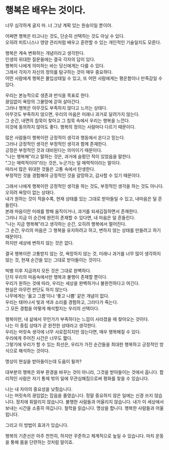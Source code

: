 # 행복은 배우는 것이다.

너무 심각하게 굴지 마. 너 그냥 계획 있는 원숭이일 뿐이야.

어쩌면 행복은 타고나는 것도, 단순히 선택하는 것도 아닐 수 있다. \
오히려 피트니스나 영양 관리처럼 배우고 훈련할 수 있는 개인적인 기술일지도 모른다.

행복은 계속 변화하는 개념이라고 생각한다. \
인생의 위대한 질문들에는 결국 각자의 답이 있다. \
행복이 나에게 의미하는 바는 당신에게는 다를 수 있다. \
그래서 각자가 자신의 정의를 탐구하는 것이 매우 중요하다. \
어떤 사람에게 행복은 몰입상태일 수 있고, 또 어떤 사람에게는 평온함이나 만족감일 수 있다.

우리는 본능적으로 생존과 번식을 목표로 한다. \
끊임없이 욕망의 그물망에 갇혀 살아간다. \
그러나 행복은 아무것도 부족하지 않다고 느끼는 상태다. \
아무것도 부족하지 않으면, 우리의 마음은 미래나 과거로 달려가지 않는다. \
그 순간, 내면의 침묵이 찾아고 그 침묵 속에서 우리는 행복을 느낀다. \
이것에 동의하지 않아도 좋다. 행복의 정의는 사람마다 다르기 때문이다.

많은 사람들이 행복이란 긍정적이 생각과 행동에서 온다고 믿는다. \
그러나 긍정적인 생각은 부정적인 생각과 함께 존재한다. \
긍정은 부정적인 것과 대비된다는 의미이기 때문이다. \
"나는 행복해"라고 말하는 것은, 과거에 슬펐던 적이 있었음을 말한다. \
"그는 매력적이야"라는 것은, 누군가는 덜 매력적이라는 말이다. \
따라서 많은 위대한 것들은 고통 속에서 탄생한다. \
부정적인 것을 경험해야 긍정적인 것을 갈망하고, 감사할 수 있기 때문이다.

그래서 나에게 행복이란 긍정적인 생각을 하는 것도, 부정적인 생각을 하는 것도 아니다. \
오히려 욕망이 없는 상태다. \
내가 원하는 것이 적을수록, 현재 상태를 있는 그대로 받아들일 수 있고, 내마음은 덜 흔들린다. \
본래 마음이란 미래를 향해 움직이거나, 과거를 되새김질하면서 존재한다. \
그러나 지금 이 순간에 완전히 존재할 수 있다면, 내 마음은 덜 흔들린다. \
"나는 지금 행복해"라고 생각하는 순간, 오히려 행복에서 멀어진다. \
그 순간, 우리의 마음은 그 행복을 유지하려고 하고, 변하지 않는 상태를 만들려고 하기 때문이다. \
하지만 세상에 변하지 않는 것은 없다.

결국 행복이란 고통받지 않는 것, 욕망하지 않는 것, 미래나 과거를 너무 많이 생각하지 않는 것, 현재 순간을 있는 그대로 받아들이는 것이다.

빅뱅 이후 지금까지 모든 것은 그대로 완벽하다. \
단지 우리의 마음속에서만 행복과 불행이 존재할 뿐이다. \
우리가 원하는 것에 따라, 우리는 세상을 완벽하거나 불완전하다고 여긴다. \
현실은 아무런 판단도 하지 않는다. \
나무에게는 ‘옳고 그름’이나 ‘좋고 나쁨’ 같은 개념이 없다. \
우리는 태어나서 빛과 색과 소리를 경험하고, 그러다가 죽는다. \
그 모든 경험을 어떻게 해석할지는 우리의 선택이다.

행복이란, 내 삶에서 무언가가 부족하다는 느낌이 사라졌을 때 찾아오는 것이다. \
나는 이 중립 상태가 곧 완전한 상태라고 생각한다. \
우리는 머릿속 생각에 너무 사로잡히지만 않는다면, 매우 행복해질 수 있다. \
우리에게 주어진 시간은 너무도 짧다. \
그렇기에 우리가 할 수 있는 최선은, 우리가 가진 순간들을 최대한 행복하고 긍정적인 방식으로 해석하는 것이다.

명상이 현실을 받아들이는데 도움이 될까?

대부분의 행복은 외부 환경을 바꾸는 것이 아니라, 그것을 받아들이는 것에서 옵니다. 합리적인 사람은 자기 통제 밖의 일에 무관심해짐으로써 평화를 찾을 수 있습니다.

나는 내 자아의 중요성을 낮췄습니다. \
나는 머릿속의 끊임없는 잡음을 줄였습니다. 정말 중요하지 않은 일에는 신경 쓰지 않습니다. 정치에 휘말리지 않습니다. 불행한 사람들과 어울리지 않습니다. 내가 이 세상에서 보내는 시간을 소중히 여깁니다. 철학을 읽습니다. 명상을 합니다. 행복한 사람들과 어울립니다.

그리고 이 방법이 효과가 있습니다.

행복의 기준선은 아주 천천히, 하지만 꾸준하고 체계적으로 높일 수 있습니다. 마치 운동을 통해 몸을 단련하는 것처럼 말이죠.
